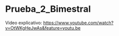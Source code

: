 
# Prueba_2_Bimestral
Video explicativo:
https://www.youtube.com/watch?v=OtWKgHeJwAs&feature=youtu.be



